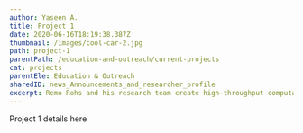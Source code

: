 ```yaml
---
author: Yaseen A.
title: Project 1
date: 2020-06-16T18:19:38.387Z
thumbnail: /images/cool-car-2.jpg
path: project-1
parentPath: /education-and-outreach/current-projects
cat: projects
parentEle: Education & Outreach
sharedID: news_Announcements_and_researcher_profile
excerpt: Remo Rohs and his research team create high-throughput computational methods for the prediction of DNA shape.
---
```


Project 1 details here
